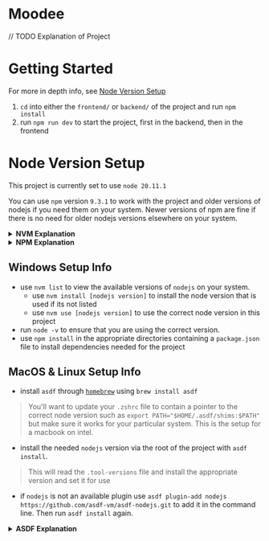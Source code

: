 # Moodee
// TODO Explanation of Project

# Getting Started
For more in depth info, see [Node Version Setup](#node-version-setup)

1. `cd` into either the `frontend/` or `backend/` of the project and run `npm install`
2. run `npm run dev` to start the project, first in the backend, then in the frontend

# Node Version Setup
This project is currently set to use `node 20.11.1`

You can use `npm` version `9.3.1` to work with the project and older versions of nodejs if you need them on your system. Newer versions of npm are fine if there is no need for older nodejs versions elsewhere on your system.

<details>
  <summary><strong>NVM Explanation</strong></summary>

  ## What is NVM?
  - NVM stands for Node Version Manager. It's a tool that allows you to manage multiple installations of Node.js on a single system.
  - With NVM, you can easily install, switch between, and manage different versions of Node.js to match the requirements of your projects.

  ## What does NVM need?
  - NVM is primarily a shell script that manages Node.js installations in your user directory.
  - It requires a Unix-like environment (such as Linux or macOS) or a Unix-like terminal emulator on Windows.
  - NVM also requires curl or wget to download and install Node.js versions.

  ## What does NVM come with?
  - A set of shell scripts for installation, configuration, and management.
  - Utility commands to install, list, use, and uninstall different Node.js versions.
  - Version management capabilities to switch between different Node.js versions seamlessly.
  - The ability to set a default Node.js version to be used globally or per-project.
</details>

<details>
  <summary><strong>NPM Explanation</strong></summary>

  ## What is NPM?
  - NPM stands for Node Package Manager. It's the default package manager for Node.js and JavaScript.
  - NPM is used to install, manage, and share code packages and dependencies.
  - It's a central repository for JavaScript packages, where developers can publish and distribute their code.

  ## What does NPM need?
  - NPM is bundled with Node.js, so it's automatically installed when you install Node.js using NVM or any other method.
  - It requires a Node.js runtime environment to function, as it's primarily a package manager for Node.js projects.

  ## What does NPM come with?
  - A command-line interface (CLI) for package management tasks such as installing, updating, and removing packages. (`npm [command]`)
  - Access to the npm registry, which hosts thousands of packages of reusable code.
  - Dependency management capabilities, including the ability to specify and manage project dependencies in a package.json file.
  - Versioning and publishing tools for developers to publish their own packages to the npm registry.
</details>

## Windows Setup Info
- use `nvm list` to view the available versions of `nodejs` on your system.
  - use `nvm install [nodejs version]` to install the node version that is used if its not listed
  - use `nvm use [nodejs version]` to use the correct node version in this project
- run `node -v` to ensure that you are using the correct version.
- use `npm install` in the appropriate directories containing a `package.json` file to install dependencies needed for the project
  
## MacOS & Linux Setup Info
- install `asdf` through [`homebrew`](https://docs.brew.sh/Installation) using `brew install asdf`
> You'll want to update your `.zshrc` file to contain a pointer to the correct node version such as `export PATH="$HOME/.asdf/shims:$PATH"` but make sure it works for your particular system. This is the setup for a macbook on intel.
- install the needed `nodejs` version via the root of the project with `asdf install`.
> This will read the `.tool-versions` file and install the appropriate version and set it for use
- if `nodejs` is not an available plugin use `asdf plugin-add nodejs https://github.com/asdf-vm/asdf-nodejs.git` to add it in the command line. Then run  `asdf install` again.

<details>
  <summary><strong>ASDF Explanation</strong></summary>

  ## What is ASDF?
  - ASDF is a version manager that allows you to manage multiple programming language runtimes and tools on your system.
  - It provides a unified interface for installing, managing, and switching between different versions of programming languages and their associated tools.

  ## What does ASDF need?
  - ASDF requires a Unix-like environment (such as Linux or macOS) or a compatible terminal emulator on Windows.
  - It also requires dependencies specific to the programming languages and tools you intend to manage with ASDF. For example, if you're managing Node.js, you'll need Node.js and npm installed on your system.

  ## What does ASDF come with?
  - ASDF comes with:
    - A core set of functionality for managing different versions of programming languages and tools.
    - A plugin system that allows you to extend ASDF's capabilities to support additional programming languages and tools.
    - Integration with your shell environment to seamlessly manage version switching.
    - A command-line interface (CLI) for performing version management tasks such as installing, listing, and switching between versions.

  ## How does ASDF work?
  - ASDF works by leveraging plugins for each supported programming language or tool.
  - Each plugin provides functionality to install, manage, and switch between versions of the corresponding language or tool.
  - When you install a plugin for a specific language or tool (e.g., Node.js, Python, Ruby), ASDF sets up the necessary environment to manage that language or tool's versions.
  - You can then use ASDF's CLI commands to install, list, and switch between versions as needed.

  ## Why use ASDF?
  - ASDF simplifies the management of multiple programming language runtimes and tools on your system.
  - It allows you to avoid conflicts between different versions of languages and tools, enabling you to work on multiple projects with different requirements simultaneously.
  - ASDF's plugin system makes it easy to extend its functionality to support new languages or tools, providing a flexible and customizable version management solution.
</details>